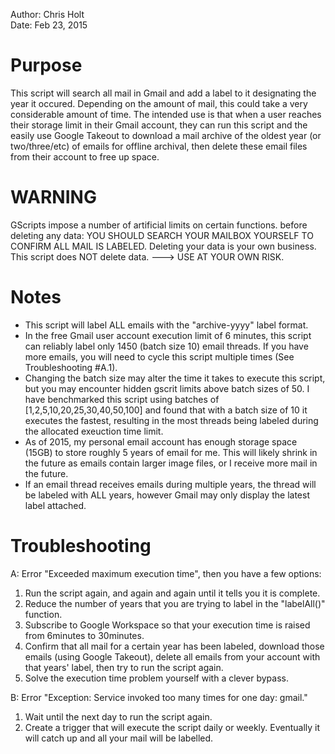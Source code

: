 Author: Chris Holt  
Date: Feb 23, 2015

# Purpose
This script will search all mail in Gmail and add a label to it designating the year it occured. Depending on the amount of mail, this could take a very considerable amount of time. The intended use is that when a user reaches their storage limit in their Gmail account, they can run this script and the easily use Google Takeout to download a mail archive of the oldest year (or two/three/etc) of emails for offline archival, then delete these email files from their account to free up space. 

# WARNING
GScripts impose a number of artificial limits on certain functions. before deleting any data: YOU SHOULD SEARCH YOUR MAILBOX YOURSELF TO CONFIRM ALL MAIL IS LABELED. Deleting your data is your own business. This script does NOT delete data. ---> USE AT YOUR OWN RISK.

# Notes
- This script will label ALL emails with the "archive-yyyy" label format.
- In the free Gmail user account execution limit of 6 minutes, this script can reliably label only 1450 (batch size 10) email threads. If you have more emails, you will need to cycle this script multiple times (See Troubleshooting #A.1).
- Changing the batch size may alter the time it takes to execute this script, but you may encounter hidden gscrit limits above batch sizes of 50. I have benchmarked this script using batches of [1,2,5,10,20,25,30,40,50,100] and found that with a batch size of 10 it executes the fastest, resulting in the most threads being labeled during the allocated exeuction time limit.
- As of 2015, my personal email account has enough storage space (15GB) to store roughly 5 years of email for me. This will likely shrink in the future as emails contain larger image files, or I receive more mail in the future.
- If an email thread receives emails during multiple years, the thread will be labeled with ALL years, however Gmail may only display the latest label attached.


# Troubleshooting
A: Error "Exceeded maximum execution time", then you have a few options:
  1. Run the script again, and again and again until it tells you it is complete.
  2. Reduce the number of years that you are trying to label in the "labelAll()" function.
  3. Subscribe to Google Workspace so that your execution time is raised from 6minutes to 30minutes.
  4. Confirm that all mail for a certain year has been labeled, download those emails (using Google Takeout), delete all emails from your account with that years' label, then try to run the script again.
  5. Solve the execution time problem yourself with a clever bypass.

B: Error "Exception: Service invoked too many times for one day: gmail."
  1. Wait until the next day to run the script again.
  2. Create a trigger that will execute the script daily or weekly. Eventually it will catch up and all your mail will be labelled.
